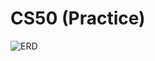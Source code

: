 # CS50 (Practice)


![ERD](https://github.com/user-attachments/assets/2ac39001-77ee-4a70-9ad1-14a7a9739546)
